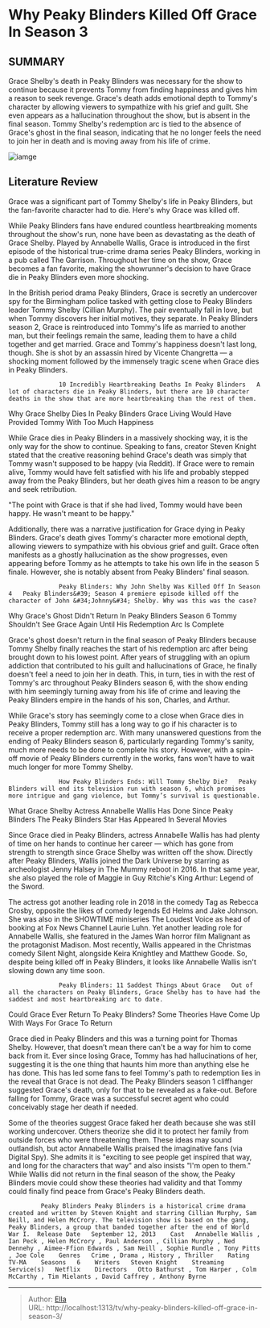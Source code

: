 # Why Peaky Blinders Killed Off Grace In Season 3


## SUMMARY 



  Grace Shelby&#39;s death in Peaky Blinders was necessary for the show to continue because it prevents Tommy from finding happiness and gives him a reason to seek revenge.   Grace&#39;s death adds emotional depth to Tommy&#39;s character by allowing viewers to sympathize with his grief and guilt. She even appears as a hallucination throughout the show, but is absent in the final season.   Tommy Shelby&#39;s redemption arc is tied to the absence of Grace&#39;s ghost in the final season, indicating that he no longer feels the need to join her in death and is moving away from his life of crime.  

![iamge](https://static1.srcdn.com/wordpress/wp-content/uploads/2022/08/Peaky-Blinders-Grace-Killed-off-Tommy-Shelby.jpg)

## Literature Review
Grace was a significant part of Tommy Shelby&#39;s life in Peaky Blinders, but the fan-favorite character had to die. Here&#39;s why Grace was killed off.




While Peaky Blinders fans have endured countless heartbreaking moments throughout the show&#39;s run, none have been as devastating as the death of Grace Shelby. Played by Annabelle Wallis, Grace is introduced in the first episode of the historical true-crime drama series Peaky Blinders, working in a pub called The Garrison. Throughout her time on the show, Grace becomes a fan favorite, making the showrunner&#39;s decision to have Grace die in Peaky Blinders even more shocking.




In the British period drama Peaky Blinders, Grace is secretly an undercover spy for the Birmingham police tasked with getting close to Peaky Blinders leader Tommy Shelby (Cillian Murphy). The pair eventually fall in love, but when Tommy discovers her initial motives, they separate. In Peaky Blinders season 2, Grace is reintroduced into Tommy&#39;s life as married to another man, but their feelings remain the same, leading them to have a child together and get married. Grace and Tommy&#39;s happiness doesn&#39;t last long, though. She is shot by an assassin hired by Vicente Changretta — a shocking moment followed by the immensely tragic scene when Grace dies in Peaky Blinders.

                  10 Incredibly Heartbreaking Deaths In Peaky Blinders   A lot of characters die in Peaky Blinders, but there are 10 character deaths in the show that are more heartbreaking than the rest of them.    


 Why Grace Shelby Dies In Peaky Blinders 
Grace Living Would Have Provided Tommy With Too Much Happiness
          




While Grace dies in Peaky Blinders in a massively shocking way, it is the only way for the show to continue. Speaking to fans, creator Steven Knight stated that the creative reasoning behind Grace&#39;s death was simply that Tommy wasn&#39;t supposed to be happy (via Reddit). If Grace were to remain alive, Tommy would have felt satisfied with his life and probably stepped away from the Peaky Blinders, but her death gives him a reason to be angry and seek retribution.


&#34;The point with Grace is that if she had lived, Tommy would have been happy. He wasn&#39;t meant to be happy.&#34;


Additionally, there was a narrative justification for Grace dying in Peaky Blinders. Grace&#39;s death gives Tommy&#39;s character more emotional depth, allowing viewers to sympathize with his obvious grief and guilt. Grace often manifests as a ghostly hallucination as the show progresses, even appearing before Tommy as he attempts to take his own life in the season 5 finale. However, she is notably absent from Peaky Blinders&#39; final season.




                  Peaky Blinders: Why John Shelby Was Killed Off In Season 4   Peaky Blinders&#39; Season 4 premiere episode killed off the character of John &#34;Johnny&#34; Shelby. Why was this was the case?    



 Why Grace&#39;s Ghost Didn&#39;t Return In Peaky Blinders Season 6 
Tommy Shouldn&#39;t See Grace Again Until His Redemption Arc Is Complete
          

 Grace&#39;s ghost doesn&#39;t return in the final season of Peaky Blinders because Tommy Shelby finally reaches the start of his redemption arc after being brought down to his lowest point. After years of struggling with an opium addiction that contributed to his guilt and hallucinations of Grace, he finally doesn&#39;t feel a need to join her in death. This, in turn, ties in with the rest of Tommy&#39;s arc throughout Peaky Blinders season 6, with the show ending with him seemingly turning away from his life of crime and leaving the Peaky Blinders empire in the hands of his son, Charles, and Arthur.





 

While Grace&#39;s story has seemingly come to a close when Grace dies in Peaky Blinders, Tommy still has a long way to go if his character is to receive a proper redemption arc. With many unanswered questions from the ending of Peaky Blinders season 6, particularly regarding Tommy&#39;s sanity, much more needs to be done to complete his story. However, with a spin-off movie of Peaky Blinders currently in the works, fans won&#39;t have to wait much longer for more Tommy Shelby.

                  How Peaky Blinders Ends: Will Tommy Shelby Die?   Peaky Blinders will end its television run with season 6, which promises more intrigue and gang violence, but Tommy’s survival is questionable.    



 What Grace Shelby Actress Annabelle Wallis Has Done Since Peaky Blinders 
The Peaky Blinders Star Has Appeared In Several Movies
         




Since Grace died in Peaky Blinders, actress Annabelle Wallis has had plenty of time on her hands to continue her career — which has gone from strength to strength since Grace Shelby was written off the show. Directly after Peaky Blinders, Wallis joined the Dark Universe by starring as archeologist Jenny Halsey in The Mummy reboot in 2016. In that same year, she also played the role of Maggie in Guy Ritchie&#39;s King Arthur: Legend of the Sword.

The actress got another leading role in 2018 in the comedy Tag as Rebecca Crosby, opposite the likes of comedy legends Ed Helms and Jake Johnson. She was also in the SHOWTIME miniseries The Loudest Voice as head of booking at Fox News Channel Laurie Luhn. Yet another leading role for Annabelle Wallis, she featured in the James Wan horror film Malignant as the protagonist Madison. Most recently, Wallis appeared in the Christmas comedy Silent Night, alongside Keira Knightley and Matthew Goode. So, despite being killed off in Peaky Blinders, it looks like Annabelle Wallis isn&#39;t slowing down any time soon.




                  Peaky Blinders: 11 Saddest Things About Grace   Out of all the characters on Peaky Blinders, Grace Shelby has to have had the saddest and most heartbreaking arc to date.    



 Could Grace Ever Return To Peaky Blinders? 
Some Theories Have Come Up With Ways For Grace To Return
          

Grace died in Peaky Blinders and this was a turning point for Thomas Shelby. However, that doesn’t mean there can&#39;t be a way for him to come back from it. Ever since losing Grace, Tommy has had hallucinations of her, suggesting it is the one thing that haunts him more than anything else he has done. This has led some fans to feel Tommy&#39;s path to redemption lies in the reveal that Grace is not dead. The Peaky Blinders season 1 cliffhanger suggested Grace&#39;s death, only for that to be revealed as a fake-out. Before falling for Tommy, Grace was a successful secret agent who could conceivably stage her death if needed.




Some of the theories suggest Grace faked her death because she was still working undercover. Others theorize she did it to protect her family from outside forces who were threatening them. These ideas may sound outlandish, but actor Annabelle Wallis praised the imaginative fans (via Digital Spy). She admits it is &#34;exciting to see people get inspired that way, and long for the characters that way&#34; and also insists &#34;I&#39;m open to them.&#34; While Wallis did not return in the final season of the show, the Peaky Blinders movie could show these theories had validity and that Tommy could finally find peace from Grace&#39;s Peaky Blinders death.

             Peaky Blinders Peaky Blinders is a historical crime drama created and written by Steven Knight and starring Cillian Murphy, Sam Neill, and Helen McCrory. The television show is based on the gang, Peaky Blinders, a group that banded together after the end of World War I.  Release Date   September 12, 2013    Cast   Annabelle Wallis , Ian Peck , Helen McCrory , Paul Anderson , Cillian Murphy , Ned Dennehy , Aimee-Ffion Edwards , Sam Neill , Sophie Rundle , Tony Pitts , Joe Cole    Genres   Crime , Drama , History , Thriller    Rating   TV-MA    Seasons   6    Writers   Steven Knight    Streaming Service(s)   Netflix    Directors   Otto Bathurst , Tom Harper , Colm McCarthy , Tim Mielants , David Caffrey , Anthony Byrne       


---

> Author: [Ella](https://instagram.hk.cn/)  
> URL: http://localhost:1313/tv/why-peaky-blinders-killed-off-grace-in-season-3/  

